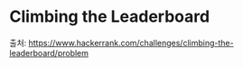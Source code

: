 Climbing the Leaderboard
=============
출처: https://www.hackerrank.com/challenges/climbing-the-leaderboard/problem
